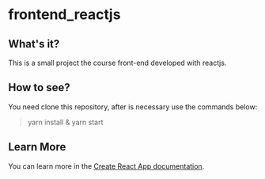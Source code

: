 # frontend_reactjs

## What's it?

This is a small project the course front-end developed with reactjs.

## How to see?

You need clone this repository, after is necessary use the commands below:

> yarn install & yarn start

## Learn More

You can learn more in the [Create React App documentation](https://facebook.github.io/create-react-app/docs/getting-started).
